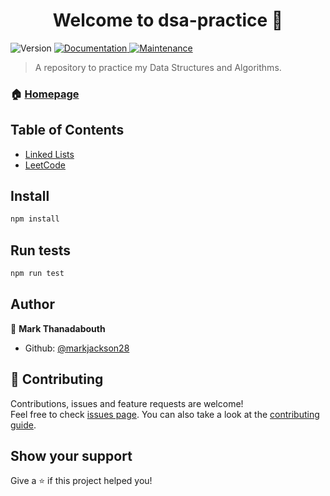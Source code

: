 <h1 align="center">Welcome to dsa-practice 👋</h1>
<p>
  <img alt="Version" src="https://img.shields.io/badge/version-1.0.0-blue.svg?cacheSeconds=2592000" />
  <a href="https://github.com/markjackson28/DSA-Practice#readme" target="_blank">
    <img alt="Documentation" src="https://img.shields.io/badge/documentation-yes-brightgreen.svg" />
  </a>
  <a href="https://github.com/markjackson28/DSA-Practice/graphs/commit-activity" target="_blank">
    <img alt="Maintenance" src="https://img.shields.io/badge/Maintained%3F-yes-green.svg" />
  </a>
</p>

> A repository to practice my Data Structures and Algorithms.

### 🏠 [Homepage](https://github.com/markjackson28/DSA-Practice#readme)

## Table of Contents

- [Linked Lists](DSA/linked-lists/README.md)
- [LeetCode](DSA/leetCode/README.md)

## Install

```sh
npm install
```

## Run tests

```sh
npm run test
```

## Author

👤 **Mark Thanadabouth**

* Github: [@markjackson28](https://github.com/markjackson28)

## 🤝 Contributing

Contributions, issues and feature requests are welcome!<br />Feel free to check [issues page](https://github.com/markjackson28/DSA-Practice/issues). You can also take a look at the [contributing guide](https://github.com/markjackson28/DSA-Practice/blob/master/CONTRIBUTING.md).

## Show your support

Give a ⭐️ if this project helped you!
